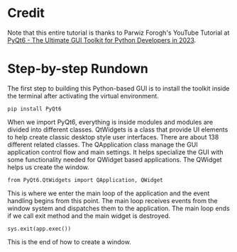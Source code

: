 # Credit
Note that this entire tutorial is thanks to Parwiz Forogh's YouTube Tutorial at [PyQt6 - The Ultimate GUI Toolkit for Python Developers in 2023](https://youtu.be/_16NK5LZPes?si=4e_72eY-PwwBHf30).

# Step-by-step Rundown
The first step to building this Python-based GUI is to install the toolkit inside the terminal after activating the virtual environment.
```
pip install PyQt6
```

When we import PyQt6, everything is inside modules and modules are divided into different classes. QtWidgets is a class that provide UI elements to help create classic desktop style user interfaces. There are about 138 different related classes. The QApplication class manage the GUI application control flow and main settings. It helps specialize the GUI with some functionality needed for QWidget based applications. The QWidget helps us create the window.
```
from PyQt6.QtWidgets import QApplication, QWidget 
```

This is where we enter the main loop of the application and the event handling begins from this point. The main loop receives events from the window system and dispatches them to the application. The main loop ends if we call exit method and the main widget is destroyed.
```
sys.exit(app.exec())
```

This is the end of how to create a window.